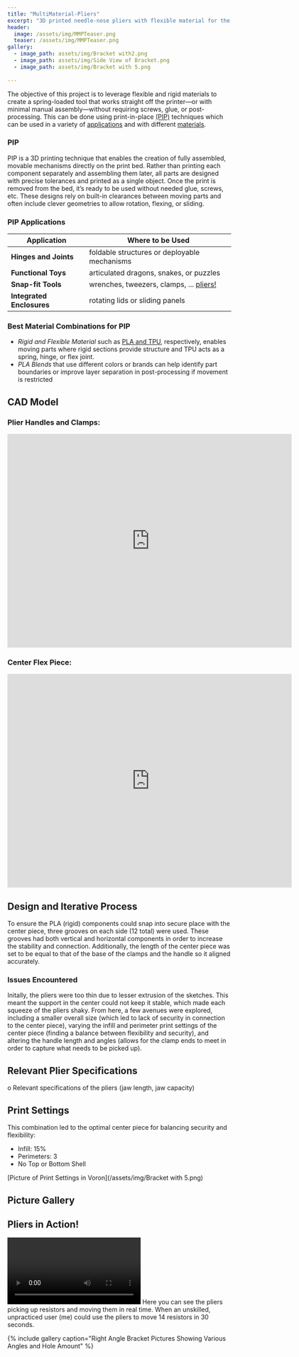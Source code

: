 ```yaml
---
title: "MultiMaterial-Pliers"
excerpt: "3D printed needle-nose pliers with flexible material for the spring mechanism" 
header:
  image: /assets/img/MMPTeaser.png
  teaser: /assets/img/MMPTeaser.png
gallery:
  - image_path: assets/img/Bracket with2.png
  - image_path: assets/img/Side View of Bracket.png
  - image_path: assets/img/Bracket with 5.png
   
---
```

The objective of this project is to leverage flexible and rigid materials to create a spring-loaded tool that works straight off the printer—or with minimal manual assembly—without requiring screws, glue, or post-processing. This can be done using print-in-place [(PIP)](#pip) techniques which can be used in a variety of [applications](#apps) and with different [materials](#mats).

### PIP  <a id="pip"></a>
PIP is a 3D printing technique that enables the creation of fully assembled, movable mechanisms directly on the print bed. Rather than printing each component separately and assembling them later, all parts are designed with precise tolerances and printed as a single object. Once the print is removed from the bed, it’s ready to be used without needed glue, screws, etc. These designs rely on built-in clearances between moving parts and often include clever geometries to allow rotation, flexing, or sliding.

### PIP Applications <a id="apps"></a>

| Application                     | Where to be Used |
|----------------------------|----------------------------------------|
| **Hinges and Joints** | foldable structures or deployable mechanisms |
| **Functional Toys** | articulated dragons, snakes, or puzzles |
| **Snap-fit Tools** | wrenches, tweezers, clamps, ... [pliers!](#CAD-Model) |
| **Integrated Enclosures** | rotating lids or sliding panels |

### Best Material Combinations for PIP <a id="mats"></a>
- *Rigid and Flexible Material* such as [PLA and TPU](#printset), respectively, enables moving parts where rigid sections provide structure and TPU acts as a spring, hinge, or flex joint.
- *PLA Blends* that use different colors or brands can help identify part boundaries or improve layer separation in post-processing if movement is restricted


## CAD Model
### Plier Handles and Clamps: <a id="CAD-Model"></a>
<iframe src="https://vanderbilt643.autodesk360.com/shares/public/SH286ddQT78850c0d8a43dd46deefdbc450c?mode=embed" width="640" height="480" allowfullscreen="true" webkitallowfullscreen="true" mozallowfullscreen="true"  frameborder="0"></iframe>

### Center Flex Piece:
<iframe src="https://vanderbilt643.autodesk360.com/shares/public/SH286ddQT78850c0d8a41f54c77e74ac39c8?mode=embed" width="640" height="480" allowfullscreen="true" webkitallowfullscreen="true" mozallowfullscreen="true"  frameborder="0"></iframe>


## Design and Iterative Process 

To ensure the PLA (rigid) components could snap into secure place with the center piece, three grooves on each side (12 total) were used. These grooves had both vertical and horizontal components in order to increase the stability and connection. Additionally, the length of the center piece was set to be equal to that of the base of the clamps and the handle so it aligned accurately. 

### Issues Encountered
Initally, the pliers were too thin due to lesser extrusion of the sketches. This meant the support in the center could not keep it stable, which made each squeeze of the pliers shaky. From here, a few avenues were explored, including a smaller overall size (which led to lack of security in connection to the center piece), varying the infill and perimeter print settings of the center piece (finding a balance between flexibility and security), and altering the handle length and angles (allows for the clamp ends to meet in order to capture what needs to be picked up).

## Relevant Plier Specifications
o Relevant specifications of the pliers (jaw length, jaw capacity)

## Print Settings <a id="printset"></a>
This combination led to the optimal center piece for balancing security and flexibility:
- Infill: 15%
- Perimeters: 3
- No Top or Bottom Shell

[Picture of Print Settings in Voron](/assets/img/Bracket with 5.png)

## Picture Gallery

## Pliers in Action!
![Pliers Picking Up Resistors](/assets/gif/PliersResist.mp4)
Here you can see the pliers picking up resistors and moving them in real time.
When an unskilled, unpracticed user (me) could use the pliers to move 14 resistors in 30 seconds. 

{% include gallery caption="Right Angle Bracket Pictures Showing Various Angles and Hole Amount" %}
